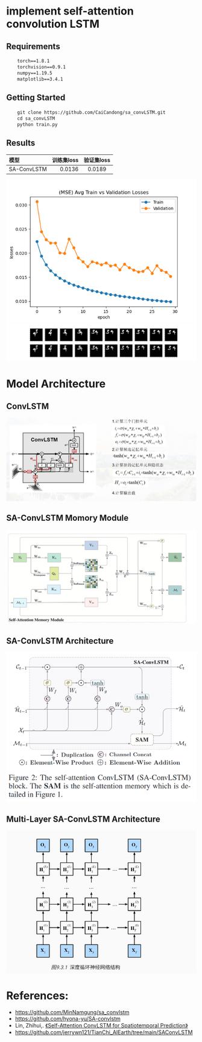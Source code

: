 # implement  self-attention convolution LSTM

## Requirements

```
    torch==1.8.1
    torchvision==0.9.1
    numpy==1.19.5
    matplotlib==3.4.1
```

## Getting Started

```
    git clone https://github.com/CaiCandong/sa_convLSTM.git
    cd sa_convLSTM
    python train.py
```

## Results

| 模型 | 训练集loss | 验证集loss |
| :-----| ----: | :----: |
| SA-ConvLSTM | 0.0136 | 0.0189|

![train_curve](./outputs/train_val_loss_curve_epoch_29.png)
![train_result](./outputs/029_00800.png)

# Model Architecture
## ConvLSTM

![base](./model/pics/conv_lstm_cell.png)

## SA-ConvLSTM Momory Module

![sa-conv_LSMT](./model/pics/self_attention_memory_module.png)

## SA-ConvLSTM Architecture

![sa-conv_LSMT](./model/pics/self_attention_conv_LSTM.png)

## Multi-Layer SA-ConvLSTM Architecture

![sa-conv_LSMT](./model/pics/Conv_lstm.png)

# References:

- https://github.com/MinNamgung/sa_convlstm
- https://github.com/hyona-yu/SA-convlstm
- Lin, Zhihui,. [《Self-Attention ConvLSTM for Spatiotemporal Prediction》](https://ojs.aaai.org/index.php/AAAI/article/view/6819)
- https://github.com/jerrywn121/TianChi_AIEarth/tree/main/SAConvLSTM
